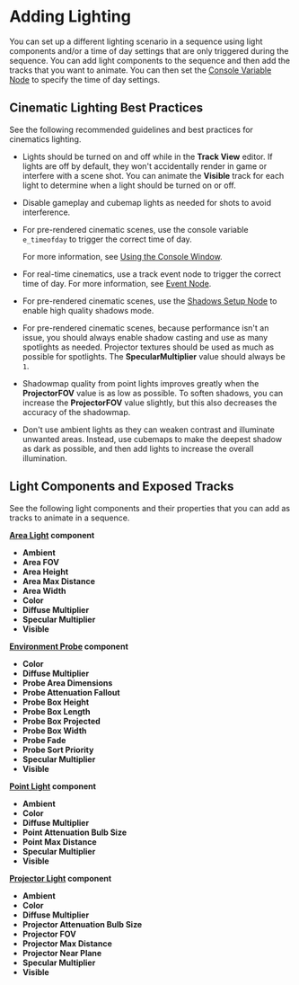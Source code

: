 # Adding Lighting<a name="cinematics-adding-lighting-to-scenes"></a>



You can set up a different lighting scenario in a sequence using light components and/or a time of day settings that are only triggered during the sequence\. You can add light components to the sequence and then add the tracks that you want to animate\. You can then set the [Console Variable Node](cinematics-track-view-nodes-cvar.md) to specify the time of day settings\. 

## <a name="cinematics-lighting-animating"></a>

## Cinematic Lighting Best Practices<a name="cinematics-lighting-bp"></a>

See the following recommended guidelines and best practices for cinematics lighting\.
+ Lights should be turned on and off while in the **Track View** editor\. If lights are off by default, they won't accidentally render in game or interfere with a scene shot\. You can animate the **Visible** track for each light to determine when a light should be turned on or off\.
+ Disable gameplay and cubemap lights as needed for shots to avoid interference\.
+ For pre\-rendered cinematic scenes, use the console variable `e_timeofday` to trigger the correct time of day\.

  For more information, see [Using the Console Window](console-intro.md)\.
+ For real\-time cinematics, use a track event node to trigger the correct time of day\. For more information, see [Event Node](cinematics-track-view-nodes-event.md)\.
+ For pre\-rendered cinematic scenes, use the [Shadows Setup Node](cinematics-track-view-nodes-shadows.md) to enable high quality shadows mode\.
+ For pre\-rendered cinematic scenes, because performance isn't an issue, you should always enable shadow casting and use as many spotlights as needed\. Projector textures should be used as much as possible for spotlights\. The **SpecularMultiplier** value should always be `1`\.
+ Shadowmap quality from point lights improves greatly when the **ProjectorFOV** value is as low as possible\. To soften shadows, you can increase the **ProjectorFOV** value slightly, but this also decreases the accuracy of the shadowmap\.
+ Don't use ambient lights as they can weaken contrast and illuminate unwanted areas\. Instead, use cubemaps to make the deepest shadow as dark as possible, and then add lights to increase the overall illumination\.

## Light Components and Exposed Tracks<a name="light-components-and-exposed-tracks"></a>

See the following light components and their properties that you can add as tracks to animate in a sequence\.

**[Area Light](component-area-light.md) component**
+ **Ambient**
+ **Area FOV**
+ **Area Height**
+ **Area Max Distance**
+ **Area Width**
+ **Color**
+ **Diffuse Multiplier**
+ **Specular Multiplier**
+ **Visible**

**[Environment Probe](component-environment-probe.md) component**
+ **Color**
+ **Diffuse Multiplier**
+ **Probe Area Dimensions**
+ **Probe Attenuation Fallout**
+ **Probe Box Height**
+ **Probe Box Length**
+ **Probe Box Projected**
+ **Probe Box Width**
+ **Probe Fade**
+ **Probe Sort Priority**
+ **Specular Multiplier**
+ **Visible**

**[Point Light](component-point-light.md) component**
+ **Ambient**
+ **Color**
+ **Diffuse Multiplier**
+ **Point Attenuation Bulb Size**
+ **Point Max Distance**
+ **Specular Multiplier**
+ **Visible**

**[Projector Light](component-projector-light.md) component**
+ **Ambient**
+ **Color**
+ **Diffuse Multiplier**
+ **Projector Attenuation Bulb Size**
+ **Projector FOV**
+ **Projector Max Distance**
+ **Projector Near Plane**
+ **Specular Multiplier**
+ **Visible**